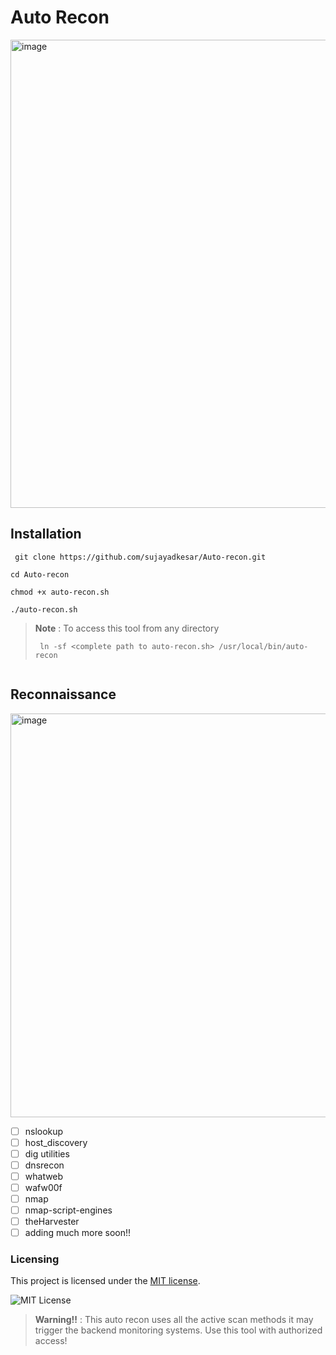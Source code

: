 # Auto Recon


<img width="749" alt="image" src="https://user-images.githubusercontent.com/95465072/191880370-3183e421-59a9-49f8-8109-6f7eed865caa.png">


## Installation


``` 
 git clone https://github.com/sujayadkesar/Auto-recon.git
 ```
``` 
cd Auto-recon
```
``` 
chmod +x auto-recon.sh 
```
``` 
./auto-recon.sh 
```
> **Note** : To access this tool from any directory  
> ```
>  ln -sf <complete path to auto-recon.sh> /usr/local/bin/auto-recon
>  ```

``` bash
``` 

## Reconnaissance

<img width="646" alt="image" src="https://user-images.githubusercontent.com/95465072/191881886-b688a3a4-9649-45e2-a0d3-4bf0e55a912a.png">

 - [ ] nslookup
 - [ ] host_discovery
 - [ ] dig utilities
 - [ ] dnsrecon
 - [ ] whatweb
 - [ ] wafw00f
 - [ ] nmap
 - [ ] nmap-script-engines
 - [ ] theHarvester
 - [ ] adding much more soon!!

### Licensing

This project is licensed under the [MIT license](LICENSE).

![MIT License](https://danielmiessler.com/images/mitlicense.png)


> **Warning!!** : This auto recon uses all the active scan methods it may trigger the backend monitoring systems. Use this tool with authorized access! 
